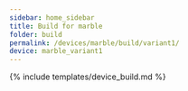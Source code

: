 ```yaml
---
sidebar: home_sidebar
title: Build for marble
folder: build
permalink: /devices/marble/build/variant1/
device: marble_variant1
---
```

{% include templates/device_build.md %}
